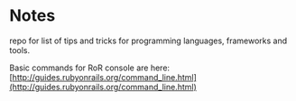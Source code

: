 # Notes
repo for list of tips and tricks for programming languages, frameworks and tools.

Basic commands for RoR console are here: [http://guides.rubyonrails.org/command_line.html](http://guides.rubyonrails.org/command_line.html)
